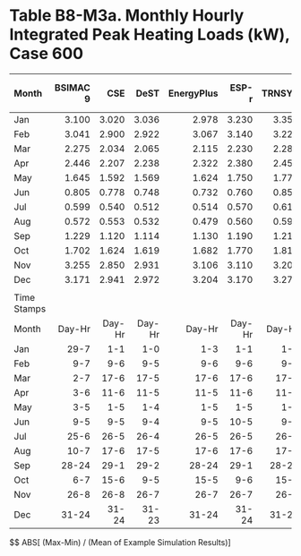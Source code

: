# Table B8-M3a. Monthly Hourly Integrated Peak Heating Loads (kW), Case 600
| Month       | BSIMAC 9 |    CSE |   DeST | EnergyPlus |  ESP-r | TRNSYS |     |   Min |   Max |  Mean | Dev % $$ |     | TestSim | 
|:----------- | --------:| ------:| ------:| ----------:| ------:| ------:| ---:| -----:| -----:| -----:| --------:| ---:| -------:| 
| Jan         |    3.100 |  3.020 |  3.036 |      2.978 |  3.230 |  3.359 |     | 2.978 | 3.359 | 3.120 |     12.2 |     |   3.230 | 
| Feb         |    3.041 |  2.900 |  2.922 |      3.067 |  3.140 |  3.225 |     | 2.900 | 3.225 | 3.049 |     10.7 |     |   3.140 | 
| Mar         |    2.275 |  2.034 |  2.065 |      2.115 |  2.230 |  2.287 |     | 2.034 | 2.287 | 2.168 |     11.7 |     |   2.230 | 
| Apr         |    2.446 |  2.207 |  2.238 |      2.322 |  2.380 |  2.457 |     | 2.207 | 2.457 | 2.342 |     10.7 |     |   2.380 | 
| May         |    1.645 |  1.592 |  1.569 |      1.624 |  1.750 |  1.778 |     | 1.569 | 1.778 | 1.660 |     12.6 |     |   1.750 | 
| Jun         |    0.805 |  0.778 |  0.748 |      0.732 |  0.760 |  0.853 |     | 0.732 | 0.853 | 0.779 |     15.4 |     |   0.760 | 
| Jul         |    0.599 |  0.540 |  0.512 |      0.514 |  0.570 |  0.619 |     | 0.512 | 0.619 | 0.559 |     19.1 |     |   0.570 | 
| Aug         |    0.572 |  0.553 |  0.532 |      0.479 |  0.560 |  0.591 |     | 0.479 | 0.591 | 0.548 |     20.5 |     |   0.560 | 
| Sep         |    1.229 |  1.120 |  1.114 |      1.130 |  1.190 |  1.212 |     | 1.114 | 1.229 | 1.166 |      9.9 |     |   1.190 | 
| Oct         |    1.702 |  1.624 |  1.619 |      1.682 |  1.770 |  1.813 |     | 1.619 | 1.813 | 1.702 |     11.4 |     |   1.770 | 
| Nov         |    3.255 |  2.850 |  2.931 |      3.106 |  3.110 |  3.207 |     | 2.850 | 3.255 | 3.076 |     13.2 |     |   3.110 | 
| Dec         |    3.171 |  2.941 |  2.972 |      3.204 |  3.170 |  3.278 |     | 2.941 | 3.278 | 3.123 |     10.8 |     |   3.170 | 
|             | 
| Time Stamps | 
| Month       |   Day-Hr | Day-Hr | Day-Hr |     Day-Hr | Day-Hr | Day-Hr |     |       |       |       |          |     |  Day-Hr | 
| Jan         |     29-7 |    1-1 |    1-0 |        1-3 |    1-1 |    1-1 |     |       |       |       |          |     |     1-1 | 
| Feb         |      9-7 |    9-6 |    9-5 |        9-6 |    9-6 |    9-6 |     |       |       |       |          |     |     9-6 | 
| Mar         |      2-7 |   17-6 |   17-5 |       17-6 |   17-6 |   17-6 |     |       |       |       |          |     |    17-6 | 
| Apr         |      3-6 |   11-6 |   11-5 |       11-5 |   11-6 |   11-6 |     |       |       |       |          |     |    11-6 | 
| May         |      3-5 |    1-5 |    1-4 |        1-5 |    1-5 |    1-5 |     |       |       |       |          |     |     1-5 | 
| Jun         |      9-5 |    9-5 |    9-4 |        9-5 |   10-5 |    9-5 |     |       |       |       |          |     |    10-5 | 
| Jul         |     25-6 |   26-5 |   26-4 |       26-5 |   26-5 |   26-5 |     |       |       |       |          |     |    26-5 | 
| Aug         |     10-7 |   17-6 |   17-5 |       17-6 |   17-6 |   17-6 |     |       |       |       |          |     |    17-6 | 
| Sep         |    28-24 |   29-1 |   29-2 |      28-24 |   29-1 |  28-24 |     |       |       |       |          |     |    29-1 | 
| Oct         |      6-7 |   15-6 |    9-5 |       15-5 |    9-6 |   15-6 |     |       |       |       |          |     |     9-6 | 
| Nov         |     26-8 |   26-8 |   26-7 |       26-7 |   26-7 |   26-8 |     |       |       |       |          |     |    26-7 | 
| Dec         |    31-24 |  31-24 |  31-23 |      31-24 |  31-24 |  31-24 |     |       |       |       |          |     |   31-24 | 

$$ ABS[ (Max-Min) / (Mean of Example Simulation Results)]


